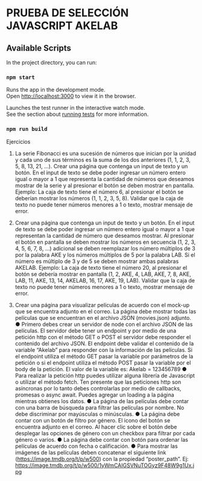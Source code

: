# PRUEBA DE SELECCIÓN JAVASCRIPT AKELAB

## Available Scripts

In the project directory, you can run:

### `npm start`

Runs the app in the development mode.\
Open [http://localhost:3000](http://localhost:3000) to view it in the browser.


Launches the test runner in the interactive watch mode.\
See the section about [running tests](https://facebook.github.io/create-react-app/docs/running-tests) for more information.

### `npm run build`

Ejercicios 

1. La serie Fibonacci es una sucesión de números que inician por la unidad y cada uno
de sus términos es la suma de los dos anteriores (1, 1, 2, 3, 5, 8, 13, 21, ...).
Crear una página que contenga un input de texto y un botón. En el input de texto se
debe poder ingresar un número entero igual o mayor a 1 que representa la cantidad
de números que deseamos mostrar de la serie y al presionar el botón se deben
mostrar en pantalla.
Ejemplo: La caja de texto tiene el número 6, al presionar el botón se deberían mostrar
los números (1, 1, 2, 3, 5, 8).
Validar que la caja de texto no puede tener números menores a 1 o texto, mostrar
mensaje de error.

2. Crear una página que contenga un input de texto y un botón. En el input de texto se
debe poder ingresar un número entero igual o mayor a 1 que representan la cantidad
de número que deseamos mostrar. Al presionar el botón en pantalla se deben mostrar
los números en secuencia (1, 2, 3, 4, 5, 6, 7, 8, ...) adicional se deben reemplazar los
número múltiplos de 3 por la palabra AKE y los números múltiplos de 5 por la palabra
LAB. Si el número es múltiplo de 3 y de 5 se deben mostrar ambas palabras AKELAB.
Ejemplo: La caja de texto tiene el número 20, al presionar el botón se debería mostrar
en pantalla (1, 2, AKE, 4, LAB, AKE, 7, 8, AKE, LAB, 11, AKE, 13, 14, AKELAB, 16,
17, AKE, 19, LAB).
Validar que la caja de texto no puede tener números menores a 1 o texto, mostrar
mensaje de error.

3. Crear una página para visualizar películas de acuerdo con el mock-up que se  encuentra adjunto en el correo. La página debe mostrar todas las películas que se  encuentran en el archivo JSON (movies.json) adjunto. 
● Primero debes crear un servidor de node con el archivo JSON de las películas. El  servidor debe tener un endpoint y por medio de una petición http con el método GET  o POST el servidor debe responder el contenido del archivo JSON. El endpoint debe  validar el contenido de la variable “Akelab” para responder con la información de las  películas. Si el endpoint utiliza el método GET pasar la variable por parámetros de la 
petición o si el endpoint utiliza el método POST pasar la variable por el body de la  petición. El valor de la variable es: Akelab = 123456789 
● Para realizar la petición http puedes utilizar alguna librería de Javascript o utilizar el  método fetch. Ten presente que las peticiones http son asíncronas por lo tanto debes  controlarlas por medio de callbacks, promesas o async await. Puedes agregar un  loading a la página mientras obtienes los datos. 
● La página de las películas debe contar con una barra de búsqueda para filtrar las  películas por nombre. No debe discriminar por mayúsculas o minúsculas. ● La página debe contar con un botón de filtro por género. El icono del botón se  encuentra adjunto en el correo. Al hacer clic sobre el botón debe desplegar las  opciones de género con un checkbox para filtrar por cada género o varios. 
● La página debe contar con botón para ordenar las películas de acuerdo con fecha o  calificación. 
● Para mostrar las imágenes de las películas deben concatenar el siguiente link  (https://image.tmdb.org/t/p/w500) con la propiedad “poster_path”. 
Ej: https://image.tmdb.org/t/p/w500/1yWmCAIGSVNuTOGyz9F48W9g1Ux.jpg 
